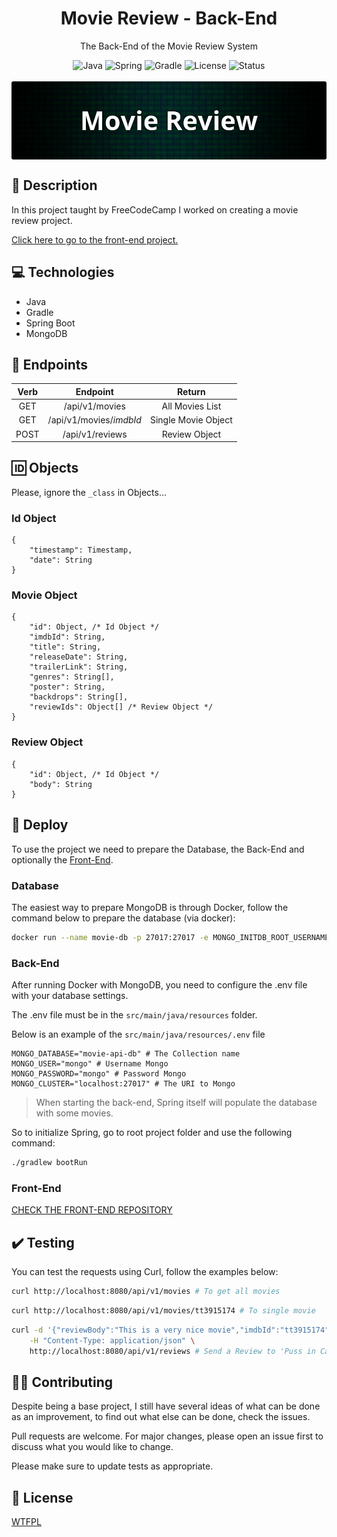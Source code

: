 <h1 align="center">Movie Review - Back-End</h1>
<p align="center">The Back-End of the Movie Review System</p>

<div align="center">
  <img src="https://img.shields.io/badge/java-20-ed1d25?style=for-the-badge" alt="Java" />
  <img src="https://img.shields.io/badge/Spring-3.1.2-6db33f?style=for-the-badge" alt="Spring" />
  <img src="https://img.shields.io/badge/gradle-8.2-02303A?style=for-the-badge" alt="Gradle" />
  <img src="https://img.shields.io/badge/license-WTFPL-D92525?style=for-the-badge" alt="License" />
  <img src="https://img.shields.io/badge/status-finished-green?style=for-the-badge" alt="Status" />
</div>

<br/>

<img style="display: block; margin: 0 auto; border-radius: 3px;" src="banner.png" alt="Banner Project" />

## :page_with_curl: Description
In this project taught by FreeCodeCamp I worked on creating a movie review project.

[Click here to go to the front-end project.](https://github.com/soyowendy/movie-review-frontend)

## :computer: Technologies
 - Java
 - Gradle
 - Spring Boot
 - MongoDB

## :pushpin: Endpoints
| **Verb** |       **Endpoint**      |      **Return**     |
|:--------:|:-----------------------:|:-------------------:|
|    GET   | /api/v1/movies          | All Movies List     |
|    GET   | /api/v1/movies/_imdbId_ | Single Movie Object |
|   POST   | /api/v1/reviews         | Review Object       |

## :id: Objects
Please, ignore the `_class` in Objects...

### Id Object
```jsonc
{
	"timestamp": Timestamp,
	"date": String
}
```

### Movie Object
```jsonc
{
	"id": Object, /* Id Object */
	"imdbId": String,
	"title": String,
	"releaseDate": String,
	"trailerLink": String,
	"genres": String[],
	"poster": String,
	"backdrops": String[],
	"reviewIds": Object[] /* Review Object */
}
```

### Review Object
```jsonc
{
	"id": Object, /* Id Object */
	"body": String
}
```

## :electric_plug: Deploy
To use the project we need to prepare the Database, the Back-End and optionally the [Front-End](https://github.com/soyowendy/movie-review-frontend).

### Database
The easiest way to prepare MongoDB is through Docker, follow the command below to prepare the database (via docker):

```bash
docker run --name movie-db -p 27017:27017 -e MONGO_INITDB_ROOT_USERNAME=mongo -e MONGO_INITDB_ROOT_PASSWORD=mongo -d mongo
```

### Back-End
After running Docker with MongoDB, you need to configure the .env file with your database settings.

The .env file must be in the `src/main/java/resources` folder.

Below is an example of the `src/main/java/resources/.env` file

```dotenv
MONGO_DATABASE="movie-api-db" # The Collection name
MONGO_USER="mongo" # Username Mongo
MONGO_PASSWORD="mongo" # Password Mongo
MONGO_CLUSTER="localhost:27017" # The URI to Mongo
```

> When starting the back-end, Spring itself will populate the database with some movies.

So to initialize Spring, go to root project folder and use the following command:

```bash
./gradlew bootRun
```

### Front-End
[CHECK THE FRONT-END REPOSITORY](https://github.com/soyowendy/movie-review-frontend)

## :heavy_check_mark: Testing
You can test the requests using Curl, follow the examples below:

```bash
curl http://localhost:8080/api/v1/movies # To get all movies
```

```bash
curl http://localhost:8080/api/v1/movies/tt3915174 # To single movie
```

```bash
curl -d '{"reviewBody":"This is a very nice movie","imdbId":"tt3915174"}' \
	-H "Content-Type: application/json" \
	http://localhost:8080/api/v1/reviews # Send a Review to 'Puss in Cats 2' movie
```

## :technologist: Contributing
Despite being a base project, I still have several ideas of what can be done as an improvement, to find out what else can be done, check the issues.

Pull requests are welcome. For major changes, please open an issue first to discuss what you would like to change.

Please make sure to update tests as appropriate.

## :scroll: License
[WTFPL](LICENSE)
